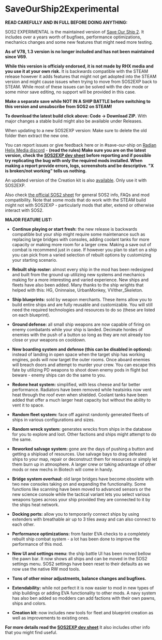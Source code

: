# SaveOurShip2Experimental

**READ CAREFULLY AND IN FULL BEFORE DOING ANYTHING:**

SOS2 EXPERIMENTAL is the maintained version of [Save Our Ship 2](https://steamcommunity.com/sharedfiles/filedetails/?id=1909914131). It includes over a years worth of bugfixes, performance optimizations, mechanics changes and some new features that might need more testing.

**As of V78, 1.3 version is no longer included and has not been maintained since V69.**

**While this version is officialy endorsed, it is not made by RHX media and you use it at your own risk.** It is backwards compatible with the STEAM release however it adds features that might not get adopted into the STEAM version and might cause issues when trying to move from SOS2EXP back to STEAM. While most of these issues can be solved with the dev mode or some minor save editing, no support will be provided in this case.

**Make a separate save while NOT IN A SHIP BATTLE before switching to this version and unsubscribe from SOS2 on STEAM!**

**To download the latest build click above: Code -> Download ZIP.** With major changes a stable build might also be available under Releases.

When updating to a new SOS2EXP version: Make sure to delete the old folder then extract the new one.

You can report issues or give feedback here or in #save-our-ship on [Radian Helix Media discord](https://discord.gg/GK7nqgu) - **(read the rules) Make sure you are on the latest version, check the [SOS2EXP dev sheet](https://docs.google.com/spreadsheets/d/1XSeMCsOtBsbAOLYFbgYUpxyV4ot8L2pSeWMTwzAUCiM/edit#gid=0) before reporting and if possible try replicating the bug with only the required mods installed. When making a report provide errors, logs, screenshots and be descriptive. "X is broken/not working" tells us nothing.**

An updated version of the Creation kit is also [available](https://github.com/SonicTHI/SaveOurShip2CreationKit). Only use it with SOS2EXP.

Also check [the official SOS2 sheet](https://docs.google.com/spreadsheets/d/e/2PACX-1vT1tWMpG9R7bU6asg5ICf6AmQGzUHmxnL8OPOWFzV1o4L_Dsli6OQbHfFXY4CTxX6vpCEvJjycMPniB/pubhtml) for general SOS2 info, FAQs and mod compatibility. Note that some mods that do work with the STEAM build might not with SOS2EXP - particularly mods that alter, extend or otherwise interact with SOS2.

**MAJOR FEATURE LIST:**

* **Continue playing or start fresh:** the new release is backwards compatible but your ship might require some maintenance such as replacing large bridges with consoles, adding coolant tanks for more capacity or making more room for a larger crew. Making a save out of combat is recommend just in case. If however you plan to start on a ship you can pick from a varied selection of rebuilt options by customizing your starting scenario.

* **Rebuilt ship roster:** almost every ship in the mod has been redesigned and built from the ground up utilizing new systems and mechanics making for a more interesting and varied experience. New ships and fleets have also been added. Many thanks to the ship wrights that helped with this: HG, Oninnaise, UrbanMonkey, VVither_Skeleton.

* **Ship blueprints:** sold by weapon merchants. These items allow you to build entire ships and are fully reusable and customizable. You will still need the required technologies and resources to do so (these are listed on each blueprint).

* **Ground defense:** all small ship weapons are now capable of firing on enemy combatants while your ship is landed. Decimate hordes of enemies with the push of a button so long as they are not already too close or your weapons on cooldown.

* **New boarding system and defense (this can be disabled in options):** instead of landing in open space when the target ship has working engines, pods will now target the outer rooms. Once aboard enemies will breach doors and attempt to murder your crew. You can escape this fate by utilizing PD weapons to shoot down enemy pods in flight but beware - enemy ships can do the same to you.

* **Redone heat system:** simplified, with less cheese and far better performance. Radiators have been removed while heatsinks now vent heat through the roof even when shielded. Coolant tanks have been added that offer a much larger heat capacity but without the ability to vent it to space.

* **Random fleet system:** face off against randomly generated fleets of ships in various configurations and sizes.

* **Random wreck system:** generates wrecks from ships in the database for you to explore and loot. Other factions and ships might attempt to do the same.

* **Reworked salvage system:** gone are the days of pushing a button and getting a shipload of resources. Use salvage bays to drag defeated ships to your map, repair or deconstruct them for resources or simply let them burn up in atmosphere. A larger crew or taking advantage of other mods or new mechs in Biotech will come in handy.

* **Bridge system overhaul:** old large bridges have become obsolete with two new consoles taking on and expanding the functionality. Some functions like scanning have been moved to advanced sensors or the new science console while the tactical variant lets you select various weapons types across your ship provided they are connected to it by the ships heat network.

* **Docking ports:** allow you to temporarily connect ships by using extenders with breathable air up to 3 tiles away and can also connect to each other.

* **Performance optimizations:** from faster EVA checks to a completely rebuilt ship combat system - a lot has been done to improve the performance of this mod.

* **New UI and settings menu:** the ship battle UI has been moved bellow the pawn bar. It now shows all ships and can be moved in the SOS2 settings menu. SOS2 settings have been reset to their defaults as we now use the native RW mod tools.

* **Tons of other minor adjustments, balance changes and bugfixes.**

* **Extendability:** while not perfect it is now easier to mod in new types of ship buildings or adding EVA functionality to other mods. A navy system has also ben added so modders can add factions with their own pawns, ships and colors.

* **Creation kit:** now includes new tools for fleet and blueprint creation as well as improvements to existing ones.

**For more details read the [SOS2EXP dev sheet](https://docs.google.com/spreadsheets/d/1XSeMCsOtBsbAOLYFbgYUpxyV4ot8L2pSeWMTwzAUCiM/edit#gid=0)** It also includes other info that you might find useful.
